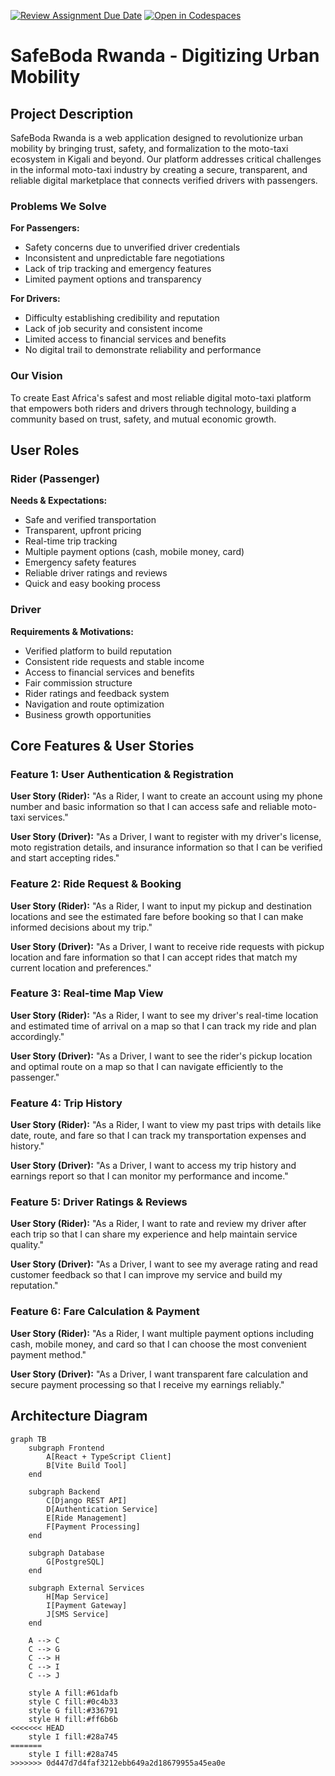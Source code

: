 [![Review Assignment Due Date](https://classroom.github.com/assets/deadline-readme-button-22041afd0340ce965d47ae6ef1cefeee28c7c493a6346c4f15d667ab976d596c.svg)](https://classroom.github.com/a/iX-nLBJ4)
[![Open in Codespaces](https://classroom.github.com/assets/launch-codespace-2972f46106e565e64193e422d61a12cf1da4916b45550586e14ef0a7c637dd04.svg)](https://classroom.github.com/open-in-codespaces?assignment_repo_id=20963308)

# SafeBoda Rwanda - Digitizing Urban Mobility

## Project Description

SafeBoda Rwanda is a web application designed to revolutionize urban mobility by bringing trust, safety, and formalization to the moto-taxi ecosystem in Kigali and beyond. Our platform addresses critical challenges in the informal moto-taxi industry by creating a secure, transparent, and reliable digital marketplace that connects verified drivers with passengers.

### Problems We Solve

**For Passengers:**
- Safety concerns due to unverified driver credentials
- Inconsistent and unpredictable fare negotiations
- Lack of trip tracking and emergency features
- Limited payment options and transparency

**For Drivers:**
- Difficulty establishing credibility and reputation
- Lack of job security and consistent income
- Limited access to financial services and benefits
- No digital trail to demonstrate reliability and performance

### Our Vision

To create East Africa's safest and most reliable digital moto-taxi platform that empowers both riders and drivers through technology, building a community based on trust, safety, and mutual economic growth.

## User Roles

### Rider (Passenger)

**Needs & Expectations:**
- Safe and verified transportation
- Transparent, upfront pricing
- Real-time trip tracking
- Multiple payment options (cash, mobile money, card)
- Emergency safety features
- Reliable driver ratings and reviews
- Quick and easy booking process

### Driver

**Requirements & Motivations:**
- Verified platform to build reputation
- Consistent ride requests and stable income
- Access to financial services and benefits
- Fair commission structure
- Rider ratings and feedback system
- Navigation and route optimization
- Business growth opportunities

## Core Features & User Stories

### Feature 1: User Authentication & Registration

**User Story (Rider):** 
"As a Rider, I want to create an account using my phone number and basic information so that I can access safe and reliable moto-taxi services."

**User Story (Driver):** 
"As a Driver, I want to register with my driver's license, moto registration details, and insurance information so that I can be verified and start accepting rides."

### Feature 2: Ride Request & Booking

**User Story (Rider):** 
"As a Rider, I want to input my pickup and destination locations and see the estimated fare before booking so that I can make informed decisions about my trip."

**User Story (Driver):** 
"As a Driver, I want to receive ride requests with pickup location and fare information so that I can accept rides that match my current location and preferences."

### Feature 3: Real-time Map View

**User Story (Rider):** 
"As a Rider, I want to see my driver's real-time location and estimated time of arrival on a map so that I can track my ride and plan accordingly."

**User Story (Driver):** 
"As a Driver, I want to see the rider's pickup location and optimal route on a map so that I can navigate efficiently to the passenger."

### Feature 4: Trip History

**User Story (Rider):** 
"As a Rider, I want to view my past trips with details like date, route, and fare so that I can track my transportation expenses and history."

**User Story (Driver):** 
"As a Driver, I want to access my trip history and earnings report so that I can monitor my performance and income."

### Feature 5: Driver Ratings & Reviews

**User Story (Rider):** 
"As a Rider, I want to rate and review my driver after each trip so that I can share my experience and help maintain service quality."

**User Story (Driver):** 
"As a Driver, I want to see my average rating and read customer feedback so that I can improve my service and build my reputation."

### Feature 6: Fare Calculation & Payment

**User Story (Rider):** 
"As a Rider, I want multiple payment options including cash, mobile money, and card so that I can choose the most convenient payment method."

**User Story (Driver):** 
"As a Driver, I want transparent fare calculation and secure payment processing so that I receive my earnings reliably."

## Architecture Diagram

```mermaid
graph TB
    subgraph Frontend
        A[React + TypeScript Client]
        B[Vite Build Tool]
    end

    subgraph Backend
        C[Django REST API]
        D[Authentication Service]
        E[Ride Management]
        F[Payment Processing]
    end

    subgraph Database
        G[PostgreSQL]
    end

    subgraph External Services
        H[Map Service]
        I[Payment Gateway]
        J[SMS Service]
    end

    A --> C
    C --> G
    C --> H
    C --> I
    C --> J
    
    style A fill:#61dafb
    style C fill:#0c4b33
    style G fill:#336791
    style H fill:#ff6b6b
<<<<<<< HEAD
    style I fill:#28a745
=======
    style I fill:#28a745
>>>>>>> 0d447d7d4faf3212ebb649a2d18679955a45ea0e
